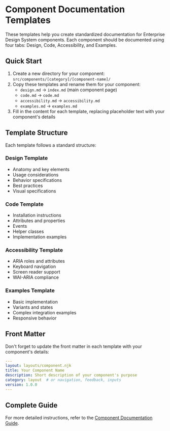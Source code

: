 # Component Documentation Templates

These templates help you create standardized documentation for Enterprise Design System components. Each component should be documented using four tabs: Design, Code, Accessibility, and Examples.

## Quick Start

1. Create a new directory for your component: `src/components/[category]/[component-name]/`
2. Copy these templates and rename them for your component:
   - `design.md` → `index.md` (main component page)
   - `code.md` → `code.md`
   - `accessibility.md` → `accessibility.md`
   - `examples.md` → `examples.md`
3. Fill in the content for each template, replacing placeholder text with your component's details

## Template Structure

Each template follows a standard structure:

### Design Template
- Anatomy and key elements
- Usage considerations
- Behavior specifications
- Best practices
- Visual specifications

### Code Template
- Installation instructions
- Attributes and properties
- Events
- Helper classes
- Implementation examples

### Accessibility Template
- ARIA roles and attributes
- Keyboard navigation
- Screen reader support
- WAI-ARIA compliance

### Examples Template
- Basic implementation
- Variants and states
- Complex integration examples
- Responsive behavior

## Front Matter

Don't forget to update the front matter in each template with your component's details:

```yaml
---
layout: layouts/component.njk
title: Your Component Name
description: Short description of your component's purpose
category: layout  # or navigation, feedback, inputs
version: 1.0.0
---
```

## Complete Guide

For more detailed instructions, refer to the [Component Documentation Guide](/resources/component-documentation-guide/).
